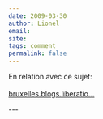 ```yaml
---
date: 2009-03-30
author: Lionel
email: 
site: 
tags: comment
permalink: false
---
```


<p>En relation avec ce sujet:<br />
<br />
<a href="http://bruxelles.blogs.liberation.fr/coulisses/2009/03/les-fronti%C3%A8res-bancaires-seront-supprim%C3%A9es-au-sein-de-la-zone-euro-en-2012.html" title="http://bruxelles.blogs.liberation.fr/coulisses/2009/03/les-fronti%C3%A8res-bancaires-seront-supprim%C3%A9es-au-sein-de-la-zone-euro-en-2012.html" rel="nofollow">bruxelles.blogs.liberatio...</a></p>
---
